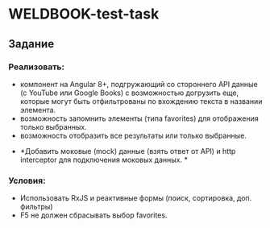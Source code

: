 # WELDBOOK-test-task
Задание
-------------------------
### Реализовать: ###
- компонент на Angular 8+, подгружающий со стороннего API данные (с YouTube или Google
Books) с возможностью догрузить еще, которые могут быть отфильтрованы по вхождению текста в
названии элемента.
- возможность запомнить элементы (типа favorites) для отображения только выбранных.
- возможность отобразить все результаты или только выбранные.
* *Добавить моковые (mock) данные (взять ответ от API) и http interceptor для подключения моковых
данных. *

### Условия: ###
- Использовать RxJS и реактивные формы (поиск, сортировка, доп. фильтры)
- F5 не должен сбрасывать выбор favorites.
